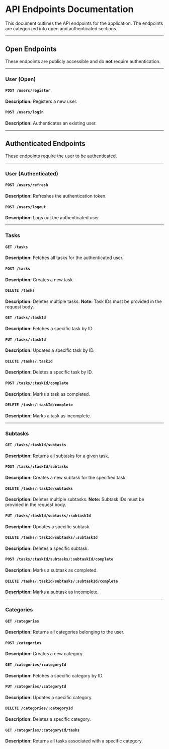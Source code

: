 # API Endpoints Documentation

This document outlines the API endpoints for the application. The endpoints are categorized into open and authenticated sections.

---

## Open Endpoints

These endpoints are publicly accessible and do **not** require authentication.

---

### User (Open)

#### `POST /users/register`

**Description:**
Registers a new user.

#### `POST /users/login`

**Description:**
Authenticates an existing user.

---

## Authenticated Endpoints

These endpoints require the user to be authenticated.

---

### User (Authenticated)

#### `POST /users/refresh`

**Description:**
Refreshes the authentication token.

#### `POST /users/logout`

**Description:**
Logs out the authenticated user.

---

### Tasks

#### `GET /tasks`

**Description:**
Fetches all tasks for the authenticated user.

#### `POST /tasks`

**Description:**
Creates a new task.

#### `DELETE /tasks`

**Description:**
Deletes multiple tasks.
**Note:** Task IDs must be provided in the request body.

#### `GET /tasks/:taskId`

**Description:**
Fetches a specific task by ID.

#### `PUT /tasks/:taskId`

**Description:**
Updates a specific task by ID.

#### `DELETE /tasks/:taskId`

**Description:**
Deletes a specific task by ID.

#### `POST /tasks/:taskId/complete`

**Description:**
Marks a task as completed.

#### `DELETE /tasks/:taskId/complete`

**Description:**
Marks a task as incomplete.

---

### Subtasks

#### `GET /tasks/:taskId/subtasks`

**Description:**
Returns all subtasks for a given task.

#### `POST /tasks/:taskId/subtasks`

**Description:**
Creates a new subtask for the specified task.

#### `DELETE /tasks/:taskId/subtasks`

**Description:**
Deletes multiple subtasks.
**Note:** Subtask IDs must be provided in the request body.

#### `PUT /tasks/:taskId/subtasks/:subtaskId`

**Description:**
Updates a specific subtask.

#### `DELETE /tasks/:taskId/subtasks/:subtaskId`

**Description:**
Deletes a specific subtask.

#### `POST /tasks/:taskId/subtasks/:subtaskId/complete`

**Description:**
Marks a subtask as completed.

#### `DELETE /tasks/:taskId/subtasks/:subtaskId/complete`

**Description:**
Marks a subtask as incomplete.

---

### Categories

#### `GET /categories`

**Description:**
Returns all categories belonging to the user.

#### `POST /categories`

**Description:**
Creates a new category.

#### `GET /categories/:categoryId`

**Description:**
Fetches a specific category by ID.

#### `PUT /categories/:categoryId`

**Description:**
Updates a specific category.

#### `DELETE /categories/:categoryId`

**Description:**
Deletes a specific category.

#### `GET /categories/:categoryId/tasks`

**Description:**
Returns all tasks associated with a specific category.
